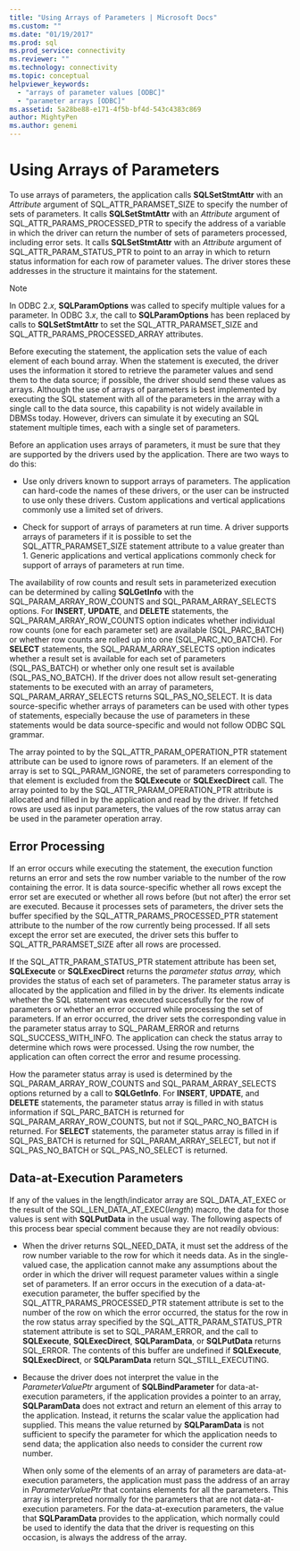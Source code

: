 ```yaml
---
title: "Using Arrays of Parameters | Microsoft Docs"
ms.custom: ""
ms.date: "01/19/2017"
ms.prod: sql
ms.prod_service: connectivity
ms.reviewer: ""
ms.technology: connectivity
ms.topic: conceptual
helpviewer_keywords: 
  - "arrays of parameter values [ODBC]"
  - "parameter arrays [ODBC]"
ms.assetid: 5a28be88-e171-4f5b-bf4d-543c4383c869
author: MightyPen
ms.author: genemi
---
```

# Using Arrays of Parameters
To use arrays of parameters, the application calls **SQLSetStmtAttr** with an *Attribute* argument of SQL_ATTR_PARAMSET_SIZE to specify the number of sets of parameters. It calls **SQLSetStmtAttr** with an *Attribute* argument of SQL_ATTR_PARAMS_PROCESSED_PTR to specify the address of a variable in which the driver can return the number of sets of parameters processed, including error sets. It calls **SQLSetStmtAttr** with an *Attribute* argument of SQL_ATTR_PARAM_STATUS_PTR to point to an array in which to return status information for each row of parameter values. The driver stores these addresses in the structure it maintains for the statement.  
  
> [!NOTE]  
>  In ODBC 2.*x*, **SQLParamOptions** was called to specify multiple values for a parameter. In ODBC 3.*x*, the call to **SQLParamOptions** has been replaced by calls to **SQLSetStmtAttr** to set the SQL_ATTR_PARAMSET_SIZE and SQL_ATTR_PARAMS_PROCESSED_ARRAY attributes.  
  
 Before executing the statement, the application sets the value of each element of each bound array. When the statement is executed, the driver uses the information it stored to retrieve the parameter values and send them to the data source; if possible, the driver should send these values as arrays. Although the use of arrays of parameters is best implemented by executing the SQL statement with all of the parameters in the array with a single call to the data source, this capability is not widely available in DBMSs today. However, drivers can simulate it by executing an SQL statement multiple times, each with a single set of parameters.  
  
 Before an application uses arrays of parameters, it must be sure that they are supported by the drivers used by the application. There are two ways to do this:  
  
-   Use only drivers known to support arrays of parameters. The application can hard-code the names of these drivers, or the user can be instructed to use only these drivers. Custom applications and vertical applications commonly use a limited set of drivers.  
  
-   Check for support of arrays of parameters at run time. A driver supports arrays of parameters if it is possible to set the SQL_ATTR_PARAMSET_SIZE statement attribute to a value greater than 1. Generic applications and vertical applications commonly check for support of arrays of parameters at run time.  
  
 The availability of row counts and result sets in parameterized execution can be determined by calling **SQLGetInfo** with the SQL_PARAM_ARRAY_ROW_COUNTS and SQL_PARAM_ARRAY_SELECTS options. For **INSERT**, **UPDATE**, and **DELETE** statements, the SQL_PARAM_ARRAY_ROW_COUNTS option indicates whether individual row counts (one for each parameter set) are available (SQL_PARC_BATCH) or whether row counts are rolled up into one (SQL_PARC_NO_BATCH). For **SELECT** statements, the SQL_PARAM_ARRAY_SELECTS option indicates whether a result set is available for each set of parameters (SQL_PAS_BATCH) or whether only one result set is available (SQL_PAS_NO_BATCH). If the driver does not allow result set-generating statements to be executed with an array of parameters, SQL_PARAM_ARRAY_SELECTS returns SQL_PAS_NO_SELECT. It is data source-specific whether arrays of parameters can be used with other types of statements, especially because the use of parameters in these statements would be data source-specific and would not follow ODBC SQL grammar.  
  
 The array pointed to by the SQL_ATTR_PARAM_OPERATION_PTR statement attribute can be used to ignore rows of parameters. If an element of the array is set to SQL_PARAM_IGNORE, the set of parameters corresponding to that element is excluded from the **SQLExecute** or **SQLExecDirect** call. The array pointed to by the SQL_ATTR_PARAM_OPERATION_PTR attribute is allocated and filled in by the application and read by the driver. If fetched rows are used as input parameters, the values of the row status array can be used in the parameter operation array.  
  
## Error Processing  
 If an error occurs while executing the statement, the execution function returns an error and sets the row number variable to the number of the row containing the error. It is data source-specific whether all rows except the error set are executed or whether all rows before (but not after) the error set are executed. Because it processes sets of parameters, the driver sets the buffer specified by the SQL_ATTR_PARAMS_PROCESSED_PTR statement attribute to the number of the row currently being processed. If all sets except the error set are executed, the driver sets this buffer to SQL_ATTR_PARAMSET_SIZE after all rows are processed.  
  
 If the SQL_ATTR_PARAM_STATUS_PTR statement attribute has been set, **SQLExecute** or **SQLExecDirect** returns the *parameter status array,* which provides the status of each set of parameters. The parameter status array is allocated by the application and filled in by the driver. Its elements indicate whether the SQL statement was executed successfully for the row of parameters or whether an error occurred while processing the set of parameters. If an error occurred, the driver sets the corresponding value in the parameter status array to SQL_PARAM_ERROR and returns SQL_SUCCESS_WITH_INFO. The application can check the status array to determine which rows were processed. Using the row number, the application can often correct the error and resume processing.  
  
 How the parameter status array is used is determined by the SQL_PARAM_ARRAY_ROW_COUNTS and SQL_PARAM_ARRAY_SELECTS options returned by a call to **SQLGetInfo**. For **INSERT**, **UPDATE**, and **DELETE** statements, the parameter status array is filled in with status information if SQL_PARC_BATCH is returned for SQL_PARAM_ARRAY_ROW_COUNTS, but not if SQL_PARC_NO_BATCH is returned. For **SELECT** statements, the parameter status array is filled in if SQL_PAS_BATCH is returned for SQL_PARAM_ARRAY_SELECT, but not if SQL_PAS_NO_BATCH or SQL_PAS_NO_SELECT is returned.  
  
## Data-at-Execution Parameters  
 If any of the values in the length/indicator array are SQL_DATA_AT_EXEC or the result of the SQL_LEN_DATA_AT_EXEC(*length*) macro, the data for those values is sent with **SQLPutData** in the usual way. The following aspects of this process bear special comment because they are not readily obvious:  
  
-   When the driver returns SQL_NEED_DATA, it must set the address of the row number variable to the row for which it needs data. As in the single-valued case, the application cannot make any assumptions about the order in which the driver will request parameter values within a single set of parameters. If an error occurs in the execution of a data-at-execution parameter, the buffer specified by the SQL_ATTR_PARAMS_PROCESSED_PTR statement attribute is set to the number of the row on which the error occurred, the status for the row in the row status array specified by the SQL_ATTR_PARAM_STATUS_PTR statement attribute is set to SQL_PARAM_ERROR, and the call to **SQLExecute**, **SQLExecDirect**, **SQLParamData**, or **SQLPutData** returns SQL_ERROR. The contents of this buffer are undefined if **SQLExecute**, **SQLExecDirect**, or **SQLParamData** return SQL_STILL_EXECUTING.  
  
-   Because the driver does not interpret the value in the *ParameterValuePtr* argument of **SQLBindParameter** for data-at-execution parameters, if the application provides a pointer to an array, **SQLParamData** does not extract and return an element of this array to the application. Instead, it returns the scalar value the application had supplied. This means the value returned by **SQLParamData** is not sufficient to specify the parameter for which the application needs to send data; the application also needs to consider the current row number.  
  
     When only some of the elements of an array of parameters are data-at-execution parameters, the application must pass the address of an array in *ParameterValuePtr* that contains elements for all the parameters. This array is interpreted normally for the parameters that are not data-at-execution parameters. For the data-at-execution parameters, the value that **SQLParamData** provides to the application, which normally could be used to identify the data that the driver is requesting on this occasion, is always the address of the array.
